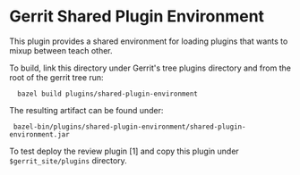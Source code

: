 Gerrit Shared Plugin Environment
================================

This plugin provides a shared environment for loading plugins that wants
to mixup between teach other.

To build, link this directory under Gerrit's tree plugins directory
and from the root of the gerrit tree run:

```
  bazel build plugins/shared-plugin-environment
```

The resulting artifact can be found under:

```
 bazel-bin/plugins/shared-plugin-environment/shared-plugin-environment.jar
```

To test deploy the review plugin [1] and copy this plugin
under `$gerrit_site/plugins` directory.
